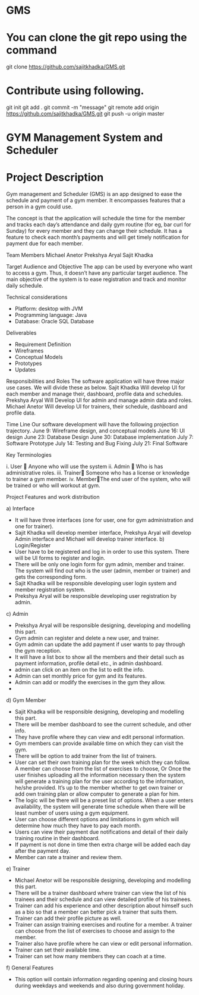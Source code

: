 # GMS
# You can clone the git repo using the command
git clone https://github.com/sajitkhadka/GMS.git
# Contribute using following.
git init
git add .
git commit -m "message"
git remote add origin https://github.com/sajitkhadka/GMS.git
git push -u origin master

# GYM Management System and Scheduler

# Project Description
Gym management and Scheduler (GMS) is an app designed to ease the schedule and payment of a gym member. It encompasses features that a person in a gym could use. 

The concept is that the application will schedule the time for the member and tracks each day’s attendance and daily gym routine (for eg, bar curl for Sunday) for every member and they can change their schedule. It has a feature to check each month’s payments and will get timely notification for payment due for each member.

Team Members
Michael Anetor
Prekshya Aryal
Sajit Khadka

Target Audience and Objective
The app can be used by everyone who want to access a gym. Thus, it doesn’t have any particular target audience. 
The main objective of the system is to ease registration and track and monitor daily schedule.

Technical considerations
-	Platform: desktop with JVM
-	Programming language: Java
-	Database: Oracle SQL Database

Deliverables
-	Requirement Definition
-	Wireframes
-	Conceptual Models
-	Prototypes
-	Updates

Responsibilities and Roles
The software application will have three major use cases. We will divide these as below.
Sajit Khadka
Will develop UI for each member and manage their, dashboard, profile data and schedules.
Prekshya Aryal
Will Develop UI for admin and manage admin data and roles.
Michael Anetor
Will develop UI for trainers, their schedule, dashboard and profile data.


Time Line
Our software development will have the following projection trajectory.
June 9: Wireframe design, and conceptual models
June 16: UI design
June 23: Database Design
June 30: Database implementation
July 7: Software Prototype
July 14: Testing and Bug Fixing
July 21: Final Software



Key Terminologies

i.	User  Anyone who will use the system
ii.	Admin  Who is has administrative roles.
iii.	Trainer Someone who has a license or knowledge to trainer a gym member.
iv.	MemberThe end user of the system, who will be trained or who will workout at gym.

Project Features and work distribution

a)	Interface
-	It will have three interfaces (one for user, one for gym administration and one for trainer).
-	Sajit Khadka will develop member interface, Prekshya Aryal will develop Admin interface and Michael will develop trainer interface.
b)	Login/Register
-	User have to be registered and log in in order to use this system. There will be UI forms to register and login.
-	There will be only one login form for gym admin, member and trainer. The system will find out who is the user (admin, member or trainer) and gets the corresponding form.
-	Sajit Khadka will be responsible developing user login system and member registration system.
-	Prekshya Aryal will be responsible developing user registration by admin.

c)	Admin
-	Prekshya Aryal will be responsible designing, developing and modelling this part.
-	Gym admin can register and delete a new user, and trainer.
-	Gym admin can update the add payment if user wants to pay through the gym reception.
-	It will have a list box to show all the members and their detail such as payment information, profile detail etc., in admin dashboard.
-	admin can click on an item on the list to edit the info.
-	Admin can set monthly price for gym and its features.
-	Admin can add or modify the exercises in the gym they allow.
-	
d)	Gym Member
-	Sajit Khadka will be responsible designing, developing and modelling this part.
-	There will be member dashboard to see the current schedule, and other info.
-	They have profile where they can view and edit personal information.
-	Gym members can provide available time on which they can visit the gym.
-	There will be option to add trainer from the list of trainers.
-	User can set their own training plan for the week which they can follow. A member can choose from the list of exercises to choose, Or
Once the user finishes uploading all the information necessary then the system will generate a training plan for the user according to the information, he/she provided.
It’s up to the member whether to get own trainer or add own training plan or allow computer to generate a plan for him.
-	The logic will be there will be a preset list of options. When a user enters availability, the system will generate time schedule when there will be least number of users using a gym equipment.
-	User can choose different options and limitations in gym which will determine how much they have to pay each month.
-	Users can view their payment due notifications and detail of their daily training routine in their dashboard.
-	If payment is not done in time then extra charge will be added each day after the payment day.
-	Member can rate a trainer and review them.

e)	Trainer
-	Michael Anetor will be responsible designing, developing and modelling this part.
-	There will be a trainer dashboard where trainer can view the list of his trainees and their schedule and can view detailed profile of his trainees.
-	Trainer can add his experience and other description about himself such as a bio so that a member can better pick a trainer that suits them.
-	Trainer can add their profile picture as well.
-	Trainer can assign training exercises and routine for a member. A trainer can choose from the list of exercises to choose and assign to the member.
-	Trainer also have profile where he can view or edit personal information.
-	Trainer can set their available time.
-	Trainer can set how many members they can coach at a time.

f)	General Features 
-	This option will contain information regarding opening and closing hours during weekdays and weekends and also during government holiday.



